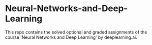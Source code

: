 # Neural-Networks-and-Deep-Learning
This repo contains the solved optional and graded assignments of the course 'Neural Networks and Deep Learning'
by deeplearning.ai.
